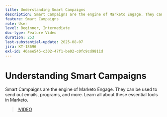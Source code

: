 ```yaml
---
title: Understanding Smart Campaigns
description: Smart Campaigns are the engine of Marketo Engage. They can be used to send out emails, programs, and more. Learn all about these essential tools.
feature: Smart Campaigns
role: User
level: Beginner, Intermediate
doc-type: Feature Video
duration: 253
last-substantial-update: 2025-08-07
jira: KT-18696
exl-id: 46aee545-c302-47f1-be02-c0fc9cd9811d
---
```

# Understanding Smart Campaigns

Smart Campaigns are the engine of Marketo Engage. They can be used to send out emails, programs, and more. Learn all about these essential tools in Marketo.

>[!VIDEO](https://video.tv.adobe.com/v/3470546/?learn=on&enablevpops)
